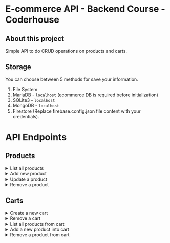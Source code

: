 # E-commerce API - Backend Course - Coderhouse

## About this project 

Simple API to do CRUD operations on products and carts.


## Storage

You can choose between 5 methods for save your information.
1. File System
2. MariaDB - `localhost` (ecommerce DB is required before initialization)
3. SQLite3 - `localhost`
4. MongoDB - `localhost`
5. Firestore (Replace firebase.config.json file content with your credentials).

# API Endpoints

## Products

<details>
<summary>List all products</summary>

* URL: `/api/products`
* Method: `GET`
* Response: `200 (OK)`

JSON with products array.

```json
{
  "products": [
    {
      "id": "1652273047326",
      "timestamp": "2022-05-11T12:44:07.326Z",
      "name": "random product",
      "description": "description for a random product",
      "stock": 5,
      "price": 150,
      "code": "coder30940",
      "photo": ""
    }
  ]
}
```
</details>

<details>
    <summary>Add new product</summary>

* URL: `/api/products`
* Method: `POST`
* Response: `201 (Created)`
* Error: `400 (Bad request)`

### Required Fields

| Field       | Type   |
| ----------- | ------ |
| name        | string |
| description | string |
| photo       | string |
| code        | string |
| stock       | number |
| price       | number |

JSON with added product

```json
{
  "added": {
    "id": "1652273047326",
    "timestamp": "2022-05-11T12:44:07.326Z",
    "name": "random product",
    "description": "description for a random product",
    "stock": 5,
    "price": 150,
    "code": "coder30940",
    "photo": ""
  }
}
```
</details>


<details>
    <summary>Update a product</summary>

* URL: `/api/products/{product_id}`
* Method: `PUT`
* Response: `204 (No content)`
* Error: `404 (Not found)`

### Required Fields

| Field       | Type   |
| ----------- | ------ |
| name        | string |
| description | string |
| photo       | string |
| code        | string |
| stock       | number |
| price       | number |

</details>


<details>
    <summary>Remove a product</summary>

* URL: `/api/products/{product_id}`
* Method: `DELETE`
* Response: `204 (No content)`
* Error: `404 (Not found)`

</details>

## Carts

<details>
    <summary>Create a new cart</summary>

* URL: `/api/cart/`
* Method: `POST`
* Response: `201 (Created)`

JSON with cart ID
```json
{
  "cart": "1652273568738"
}
```
</details>

<details>
    <summary>Remove a cart</summary>

* URL: `/api/cart/{cart_id}`
* Method: `DELETE`
* Response: `204 (No content)`
* Error: `404 (Not Found)`
</details>


<details>
    <summary>List all products from cart</summary>

* URL: `/api/cart/{cart_id}/products`
* Method: `GET`
* Response: `200 (OK)`
* Error: `404 (Not Found)`

JSON with products array
```json
{
  "products": [
    {
      "id": "1652273047326",
      "timestamp": "2022-05-11T12:44:07.326Z",
      "name": "random product",
      "description": "description for a random product",
      "stock": 5,
      "price": 150,
      "code": "coder30940",
      "photo": ""
    }
  ]
}
```
</details>

<details>
    <summary>Add a new product into cart</summary>

* URL: `/api/cart/{cart_id}/products/{product_id}`
* Method: `POST`
* Response: `204 (No content)`
* Error: `404 (Not Found)`
  
</details>

<details>
    <summary>Remove a product from cart</summary>

* URL: `/api/cart/{cart_id}/products/{product_id}`
* Method: `DELETE`
* Response: `204 (No content)`
* Error: `404 (Not Found)`
</details>

